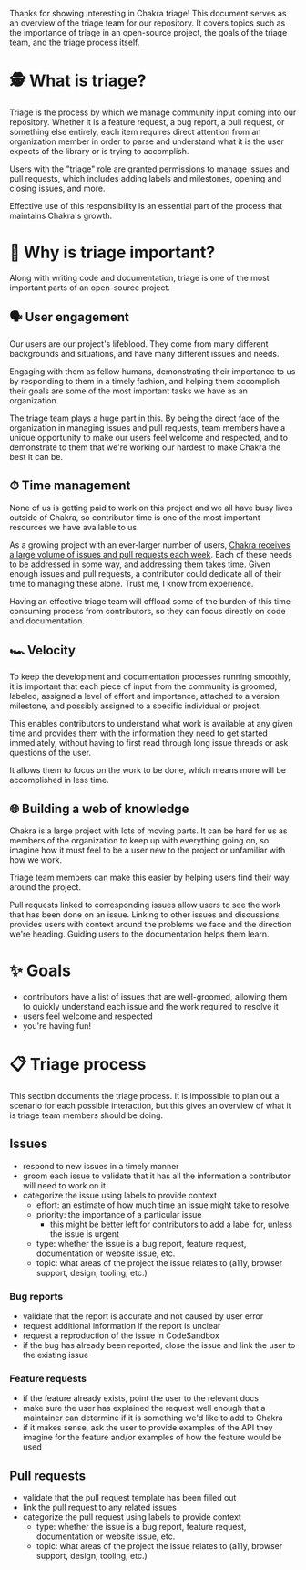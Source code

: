Thanks for showing interesting in Chakra triage! This document serves as an
overview of the triage team for our repository. It covers topics such as the
importance of triage in an open-source project, the goals of the triage team,
and the triage process itself.

# 🕵️‍️ What is triage?

Triage is the process by which we manage community input coming into our
repository. Whether it is a feature request, a bug report, a pull request, or
something else entirely, each item requires direct attention from an
organization member in order to parse and understand what it is the user expects
of the library or is trying to accomplish.

Users with the "triage" role are granted permissions to manage issues and pull
requests, which includes adding labels and milestones, opening and closing
issues, and more.

Effective use of this responsibility is an essential part of the process that
maintains Chakra's growth.

# 🥇 Why is triage important?

Along with writing code and documentation, triage is one of the most important
parts of an open-source project.

## 🗣 User engagement

Our users are our project's lifeblood. They come from many different backgrounds
and situations, and have many different issues and needs.

Engaging with them as fellow humans, demonstrating their importance to us by
responding to them in a timely fashion, and helping them accomplish their goals
are some of the most important tasks we have as an organization.

The triage team plays a huge part in this. By being the direct face of the
organization in managing issues and pull requests, team members have a unique
opportunity to make our users feel welcome and respected, and to demonstrate to
them that we're working our hardest to make Chakra the best it can be.

## ⏱ Time management

None of us is getting paid to work on this project and we all have busy lives
outside of Chakra, so contributor time is one of the most important resources we
have available to us.

As a growing project with an ever-larger number of users,
[Chakra receives a large volume of issues and pull requests each week](https://github.com/chakra-xui/chakra-xui/pulse).
Each of these needs to be addressed in some way, and addressing them takes time.
Given enough issues and pull requests, a contributor could dedicate all of their
time to managing these alone. Trust me, I know from experience.

Having an effective triage team will offload some of the burden of this
time-consuming process from contributors, so they can focus directly on code and
documentation.

## 🏎 Velocity

To keep the development and documentation processes running smoothly, it is
important that each piece of input from the community is groomed, labeled,
assigned a level of effort and importance, attached to a version milestone, and
possibly assigned to a specific individual or project.

This enables contributors to understand what work is available at any given time
and provides them with the information they need to get started immediately,
without having to first read through long issue threads or ask questions of the
user.

It allows them to focus on the work to be done, which means more will be
accomplished in less time.

## 🌐 Building a web of knowledge

Chakra is a large project with lots of moving parts. It can be hard for us as
members of the organization to keep up with everything going on, so imagine how
it must feel to be a user new to the project or unfamiliar with how we work.

Triage team members can make this easier by helping users find their way around
the project.

Pull requests linked to corresponding issues allow users to see the work that
has been done on an issue. Linking to other issues and discussions provides
users with context around the problems we face and the direction we're heading.
Guiding users to the documentation helps them learn.

# ✨ Goals

- contributors have a list of issues that are well-groomed, allowing them to
  quickly understand each issue and the work required to resolve it
- users feel welcome and respected
- you're having fun!

# 📋 Triage process

This section documents the triage process. It is impossible to plan out a
scenario for each possible interaction, but this gives an overview of what it is
triage team members should be doing.

## Issues

- respond to new issues in a timely manner
- groom each issue to validate that it has all the information a contributor
  will need to work on it
- categorize the issue using labels to provide context
  - effort: an estimate of how much time an issue might take to resolve
  - priority: the importance of a particular issue
    - this might be better left for contributors to add a label for, unless the
      issue is urgent
  - type: whether the issue is a bug report, feature request, documentation or
    website issue, etc.
  - topic: what areas of the project the issue relates to (a11y, browser
    support, design, tooling, etc.)

### Bug reports

- validate that the report is accurate and not caused by user error
- request additional information if the report is unclear
- request a reproduction of the issue in CodeSandbox
- if the bug has already been reported, close the issue and link the user to the
  existing issue

### Feature requests

- if the feature already exists, point the user to the relevant docs
- make sure the user has explained the request well enough that a maintainer can
  determine if it is something we'd like to add to Chakra
- if it makes sense, ask the user to provide examples of the API they imagine
  for the feature and/or examples of how the feature would be used

## Pull requests

- validate that the pull request template has been filled out
- link the pull request to any related issues
- categorize the pull request using labels to provide context
  - type: whether the issue is a bug report, feature request, documentation or
    website issue, etc.
  - topic: what areas of the project the issue relates to (a11y, browser
    support, design, tooling, etc.)
